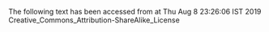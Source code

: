 The following text has been accessed from at Thu Aug 8 23:26:06 IST 2019
Creative_Commons_Attribution-ShareAlike_License
